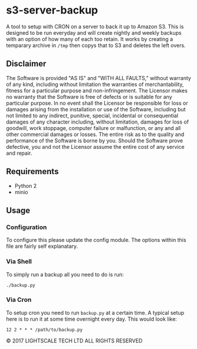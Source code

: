 # s3-server-backup
A tool to setup with CRON on a server to back it up to Amazon S3. This is designed to be run everyday and will create nightly and weekly backups with an option of how many of each too retain. It works by creating a temparary archive in `/tmp` then copys that to S3 and deletes the left overs.

## Disclaimer
The Software is provided "AS IS" and "WITH ALL FAULTS," without warranty of any kind, including without limitation the warranties of merchantability, fitness for a particular purpose and non-infringement. The Licensor makes no warranty that the Software is free of defects or is suitable for any particular purpose. In no event shall the Licensor be responsible for loss or damages arising from the installation or use of the Software, including but not limited to any indirect, punitive, special, incidental or consequential damages of any character including, without limitation, damages for loss of goodwill, work stoppage, computer failure or malfunction, or any and all other commercial damages or losses. The entire risk as to the quality and performance of the Software is borne by you. Should the Software prove defective, you and not the Licensor assume the entire cost of any service and repair.

## Requirements
* Python 2
* minio

## Usage

### Configuration
To configure this please update the config module. The options within this file are fairly self explanatary.

### Via Shell

To simply run a backup all you need to do is run:

```
./backup.py
```

### Via Cron

To setup cron you need to run `backup.py` at a certain time. A typical setup here is to run it at some time overnight every day. This would look like:

```
12 2 * * * /path/to/backup.py
```

© 2017 LIGHTSCALE TECH LTD ALL RIGHTS RESERVED
